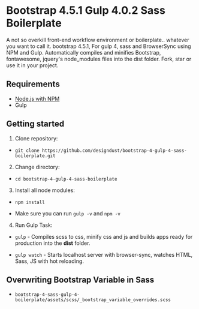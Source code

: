 # Bootstrap 4.5.1 Gulp 4.0.2 Sass Boilerplate

A not so overkill front-end workflow environment or boilerplate.. whatever you want to call it. bootstrap 4.5.1, For gulp 4, sass and BrowserSync using NPM and Gulp. Automatically compiles and minifies Bootstrap, fontawesome, jquery's node_modules files into the dist folder.
Fork, star or use it in your project.

## Requirements

- [Node.js with NPM](https://nodejs.org/en/download/ "Node Js")
- Gulp

## Getting started

1. Clone repository:

- `git clone https://github.com/designdust/bootstrap-4-gulp-4-sass-boilerplate.git`

2. Change directory:

- `cd bootstrap-4-gulp-4-sass-boilerplate`

3. Install all node modules:

- `npm install`

- Make sure you can run `gulp -v` and `npm -v`

4. Run Gulp Task:

- `gulp` - Compiles scss to css, minify css and js and builds apps ready for production into the **dist** folder.

- `gulp watch` - Starts localhost server with browser-sync, watches HTML, Sass, JS with hot reloading.

## Overwriting Bootstrap Variable in Sass

- `bootstrap-4-sass-gulp-4-boilerplate/assets/scss/_bootstrap_variable_overrides.scss`


